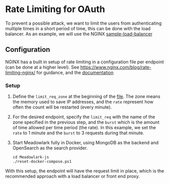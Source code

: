 # Rate Limiting for OAuth

To prevent a possible attack, we want to limit the users from authenticating
multiple times in a short period of time, this can be done with the load
balancer. As an example, we will use the NGINX
[sample-load-balancer](../../../Meadowlark-js/sample-load-balancer.conf)

## Configuration

NGINX has a built in setup of rate limiting in a configuration file per endpoint
(can be done at a higher level). See
https://www.nginx.com/blog/rate-limiting-nginx/ for guidance, and the
[documentation](https://nginx.org/en/docs/http/ngx_http_limit_req_module.html#limit_req)

### Setup

1. Define the `limit_req_zone` at the beginning of the
   [file](../../../Meadowlark-js/sample-load-balancer.conf#L1). The zone means the
   memory used to save IP addresses, and the `rate` represent how often the
   count will be restarted (every minute).

2. For the desired endpoint, specify the `limit_req` with the name of the zone
   specified in the previous step, and the `burst` which is the amount of time
   allowed per time period (the rate). In this example, we set the `rate` to 1
   minute and the `burst` to 3 requests during that minute.

3. Start Meadowlark fully in Docker, using MongoDB as the backend and OpenSearch
   as the search provider.

   ```pwsh
   cd Meadowlark-js
   ./reset-docker-compose.ps1
   ```

With this setup, the endpoint will have the request limit in place, which is the
recommended approach with a load balancer or front end proxy.
